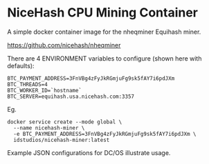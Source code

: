 NiceHash CPU Mining Container
=============================

A simple docker container image for the nheqminer Equihash miner.

https://github.com/nicehash/nheqminer

There are 4 ENVIRONMENT variables to configure (shown here with defaults):

    BTC_PAYMENT_ADDRESS=3FnVBg4zFyJkRGmjuFg9sk5fAY7i6pdJXm
    BTC_THREADS=4
    BTC_WORKER_ID=`hostname`
    BTC_SERVER=equihash.usa.nicehash.com:3357

Eg.

    docker service create --mode global \
      --name nicehash-miner \
      -e BTC_PAYMENT_ADDRESS=3FnVBg4zFyJkRGmjuFg9sk5fAY7i6pdJXm \
      idstudios/nicehash-miner:latest

Example JSON configurations for DC/OS illustrate usage.
